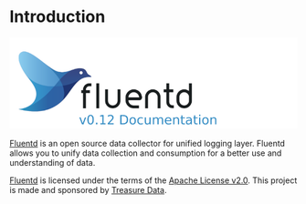 # Introduction

![](.gitbook/assets/images/logo_documentation_0.12.png)

[Fluentd](https://www.fluentd.org/) is an open source data collector for unified logging layer. Fluentd allows you to unify data collection and consumption for a better use and understanding of data.



[Fluentd](https://www.fluentd.org/) is licensed under the terms of the [Apache License v2.0](http://www.apache.org/licenses/LICENSE-2.0). This project is made and sponsored by [Treasure Data](https://www.treasuredata.com).

